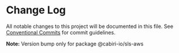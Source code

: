 # Change Log

All notable changes to this project will be documented in this file.
See [Conventional Commits](https://conventionalcommits.org) for commit guidelines.



**Note:** Version bump only for package @cabiri-io/sls-aws
